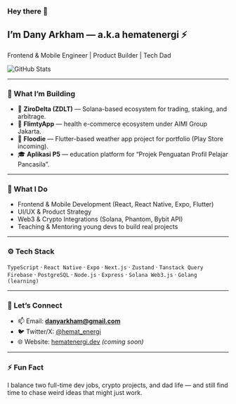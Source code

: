 ### Hey there 👋  
## I’m Dany Arkham — a.k.a hematenergi ⚡  

Frontend & Mobile Engineer | Product Builder | Tech Dad  

![GitHub Stats](https://github-readme-stats.vercel.app/api?username=hematenergi&show_icons=true&theme=vue&count_private=true)

---

### 🧠 What I’m Building
- 🧩 **ZiroDelta (ZDLT)** — Solana-based ecosystem for trading, staking, and arbitrage.
- 💊 **FlimtyApp** — health e-commerce ecosystem under AIMI Group Jakarta.
- 🌊 **Floodie** — Flutter-based weather app project for portfolio (Play Store incoming).
- 🎓 **Aplikasi P5** — education platform for “Projek Penguatan Profil Pelajar Pancasila”.

---

### 💼 What I Do
- Frontend & Mobile Development (React, React Native, Expo, Flutter)
- UI/UX & Product Strategy  
- Web3 & Crypto Integrations (Solana, Phantom, Bybit API)
- Teaching & Mentoring young devs to build real projects  

---

### ⚙️ Tech Stack
`TypeScript` · `React Native` · `Expo` · `Next.js` · `Zustand` · `Tanstack Query`  
`Firebase` · `PostgreSQL` · `Node.js` · `Express` · `Solana Web3.js` · `Golang (learning)`

---

### 💬 Let’s Connect
- 📫 Email: **danyarkham@gmail.com**
- 🐦 Twitter/X: [@hemat_energi](https://x.com/hemat_energi)
- 🌐 Website: [hematenergi.dev](https://hematenergi.dev) _(coming soon)_

---

### ⚡ Fun Fact
I balance two full-time dev jobs, crypto projects, and dad life — and still find time to chase weird ideas that might just work.
